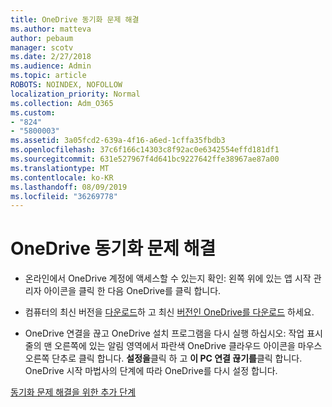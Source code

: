 ```yaml
---
title: OneDrive 동기화 문제 해결
ms.author: matteva
author: pebaum
manager: scotv
ms.date: 2/27/2018
ms.audience: Admin
ms.topic: article
ROBOTS: NOINDEX, NOFOLLOW
localization_priority: Normal
ms.collection: Adm_O365
ms.custom:
- "824"
- "5800003"
ms.assetid: 3a05fcd2-639a-4f16-a6ed-1cffa35fbdb3
ms.openlocfilehash: 37c6f166c14303c8f92ac0e6342554effd181df1
ms.sourcegitcommit: 631e527967f4d641bc9227642ffe38967ae87a00
ms.translationtype: MT
ms.contentlocale: ko-KR
ms.lasthandoff: 08/09/2019
ms.locfileid: "36269778"
---
```

# <a name="fix-onedrive-sync-problems"></a>OneDrive 동기화 문제 해결

- 온라인에서 OneDrive 계정에 액세스할 수 있는지 확인: 왼쪽 위에 있는 앱 시작 관리자 아이콘을 클릭 한 다음 OneDrive를 클릭 합니다.
    
- 컴퓨터의 최신 버전을 [다운로드](http://go.microsoft.com/fwlink/p/?LinkId=825773)하 고 최신 [버전인 OneDrive를 다운로드](https://go.microsoft.com/fwlink/p/?linkid=844652) 하세요.
    
- OneDrive 연결을 끊고 OneDrive 설치 프로그램을 다시 실행 하십시오: 작업 표시줄의 맨 오른쪽에 있는 알림 영역에서 파란색 OneDrive 클라우드 아이콘을 마우스 오른쪽 단추로 클릭 합니다. **설정을**클릭 하 고 **이 PC 연결 끊기를**클릭 합니다. OneDrive 시작 마법사의 단계에 따라 OneDrive를 다시 설정 합니다.
    
[동기화 문제 해결을 위한 추가 단계](https://support.office.com/article/fix-onedrive-for-business-sync-problems-207e983e-146d-404c-a994-672ef29e1f90?ui=en-US&rs=en-US&ad=US)
  

